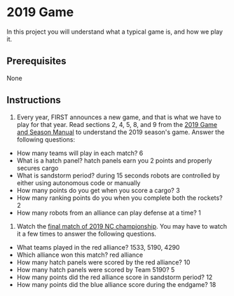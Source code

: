# 2019 Game

In this project you will understand what a typical game is, and how we play it.

## Prerequisites

None

## Instructions

1. Every year, FIRST announces a new game, and that is what we have to play for that year. Read sections 2, 4, 5, 8, and 9 from the [2019 Game and Season Manual](https://www.firstinspires.org/resource-library/frc/competition-manual-qa-system) to understand the 2019 season's game. Answer the following questions:

 - How many teams will play in each match?
    6
 - What is a hatch panel?
    hatch panels earn you 2 points and properly secures cargo
 - What is sandstorm period?
    during 15 seconds robots are controlled by either using autonomous code or manually
 - How many points do you get when you score a cargo?
    3
 - How many ranking points do you when you complete both the rockets?
    2
 - How many robots from an alliance can play defense at a time?
    1
1. Watch the [final match of 2019 NC championship](https://www.thebluealliance.com/match/2019nccmp_f1m1). You may have to watch it a few times to answer the following questions.

 - What teams played in the red alliance?
    1533, 5190, 4290
 - Which alliance won this match?
    red alliance
 - How many hatch panels were scored by the red alliance?
    10
 - How many hatch panels were scored by Team 5190?
    5
 - How many points did the red alliance score in sandstorm period?
    12
 - How many points did the blue alliance score during the endgame?
    18

